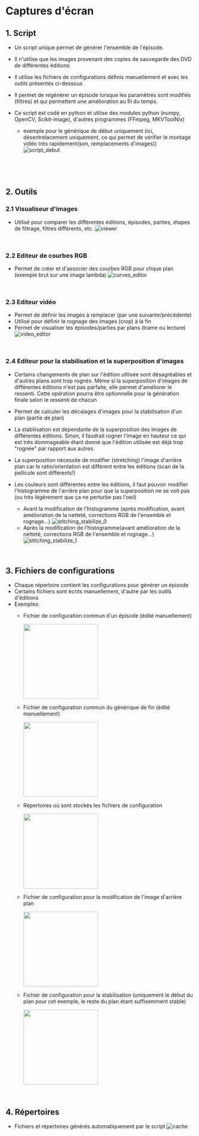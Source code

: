 # Captures d'écran
## 1. Script
- Un script unique permet de générer l'ensemble de l'épisode.
- Il n'utilise que les images provenant des copies de sauvegarde des DVD de différentes éditions
- Il utilise les fichiers de configurations définis manuellement et avec les outils présentés ci-dessous
- Il permet de regénérer un épisode lorsque les paramètres sont modifiés (filtres) et qui permettent une amélioration au fil du temps.

- Ce script est codé en python et utilise des modules python (numpy, OpenCV, Scikit-image), d'autres programmes (FFmpeg, MKVToolNix)
    * exemple pour le générique de début uniquement (ici, désentrelacement uniquement, ce qui permet de vérifier le montage vidéo très rapidement(son, remplacements d'images))
    ![script_debut](script_debut.png)

<p>&nbsp;</p><p>&nbsp;</p>

## 2. Outils
### 2.1 Visualiseur d'images
- Utilisé  pour comparer les différentes éditions, épisodes, parties, étapes de filtrage, filtres différents,  etc.
![viewer](viewer.png)
<p>&nbsp;</p>

### 2.2 Editeur de courbes RGB
- Permet de créer et d'associer des courbes RGB pour chque plan
(exemple brut sur une image lambda)
![curves_editor](curves_editor.png)
<p>&nbsp;</p>

### 2.3 Editeur vidéo
- Permet de définir les images à remplacer (par une suivante/précédente)
- Utilisé pour définir le rognage des images (crop) à la fin
- Permet de visualiser les épisodes/parties par plans (trame ou lecture)
![video_editor](video_editor.png)
<p>&nbsp;</p>

### 2.4 Editeur pour la stabilisation et la superposition d'images
- Certains changements de plan sur l'édition utilisée sont désagréables et d'autres plans sont trop rognés. Même si la superposition d'images de différentes éditions n'est pas parfaite, elle permet d'améliorer le ressenti. Cette opération pourra être optionnelle pour la génération finale selon le ressenti de chacun
- Permet de calculer les décalages d'images pour la stabilisation d'un plan (partie de plan)
- La stabilisation est dépendante de la superposition des images de différentes éditions. Sinon, il faudrait rogner l'image en hauteur ce qui est très dommageable étant donné que l'édition utilisée est déjà trop "rognée" par rapport aux autres.
- La superposition nécessite de modifier (stretching) l'image d'arrière plan car le ratio/orientation est différent entre les éditions (scan de la pellicule sont différents!)
- Les couleurs sont différentes entre les éditions, il faut pouvoir modifier l'histogramme de l'arrière plan pour que la superposition ne se voit pas (ou très légèrement que ça ne perturbe pas l'oeil)

    * Avant la modification de l'histogramme (après modification, avant amélioration de la netteté, corrections RGB de l'ensemble et rognage...)
    ![stitching_stabilize_0](stitching_stabilize_0.png)
    * Après la modification de l'histogramme(avant amélioration de la netteté, corrections RGB de l'ensemble et rognage...)
    ![stitching_stabilize_1](stitching_stabilize_1.png)
<p>&nbsp;</p>

## 3. Fichiers de configurations
- Chaque répertoire contient les configurations pour générer un épisode
- Certains fichiers sont écrits manuellement, d'autre par les outils d'éditions
- Exemples:
    * Fichier de configuration commun d'un épisode (édité manuellement)

        <img src="config_file_common.png"  width="200">

    * Fichier de configuration commun du générique de fin (édité manuellement)

        <img src="config_file_fin_common.png"  width="200">

    * Répertoires où sont stockés les fichiers de configuration

        <img src="configuration_files.png"  width="200">

    * Fichier de configuration pour la modification de l'image d'arrière plan

        <img src="config_file_stitching.png"  width="200">

    * Fichier de configuration pour la stabilisation (uniquement le début du plan pour cet exemple, le reste du plan étant suffisemment stable)

        <img src="config_file_stabilization.png"  width="200">

<p>&nbsp;</p>

## 4. Répertoires
- Fichiers et répertoires générés automatiquement par le script
![cache](cache.png)

